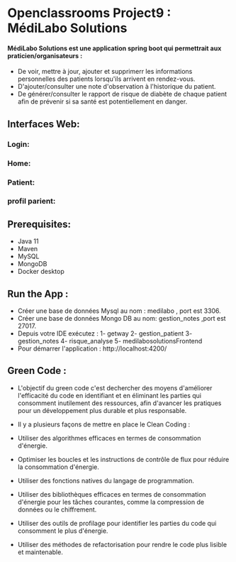 # Openclassrooms Project9 : MédiLabo Solutions
 #### MédiLabo Solutions est une application spring boot qui permettrait aux praticien/organisateurs :
 - De voir, mettre à jour, ajouter et supprimerr les informations personnelles des patients lorsqu'ils arrivent en rendez-vous. 
 - D'ajouter/consulter une note d'observation à l'historique du patient.
 - De générer/consulter le rapport de risque de  diabète de chaque patient afin de prévenir si sa santé est potentiellement en danger.
 ## Interfaces Web:
 ### Login:
 ### Home:
 ### Patient:
 ### profil parient:
 
 ## Prerequisites: 
  
- Java 11
- Maven
- MySQL
- MongoDB
- Docker desktop
 ## Run the App :
 - Créer une base de données Mysql au nom : medilabo ,  port est 3306.
 - Créer une base de données Mongo DB au nom: gestion_notes ,port est 27017.
 - Depuis votre IDE exécutez : 
   1- getway
   2-  gestion_patient
   3-  gestion_notes
   4-  risque_analyse
   5-  medilabosolutionsFrontend
- Pour démarrer l'application : http://localhost:4200/
## Green Code :
  - L'objectif du green code c'est dechercher des moyens d'améliorer l'efficacité du code en identifiant et en éliminant les parties qui consomment inutilement des ressources,  afin d'avancer les pratiques pour un développement plus durable et plus responsable.​



- Il y a plusieurs façons de mettre en place le Clean Coding :​

* Utiliser des algorithmes efficaces en termes de consommation d'énergie.​

* Optimiser les boucles et les instructions de contrôle de flux pour réduire la consommation d'énergie.​

* Utiliser des fonctions natives du langage de programmation.​

* Utiliser des bibliothèques efficaces en termes de consommation d'énergie pour les tâches courantes, comme la compression de données ou le chiffrement.​

* Utiliser des outils de profilage pour identifier les parties du code qui consomment le plus d'énergie.​

 * Utiliser des méthodes de refactorisation pour rendre le code plus lisible et maintenable.​
